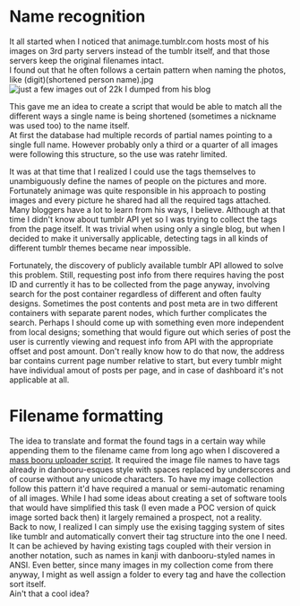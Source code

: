 # Name recognition

It all started when I noticed that animage.tumblr.com hosts most of his images on 3rd party servers instead of the tumblr itself, and that those servers keep the original filenames intact.  
  I found out that he often follows a certain pattern when naming the photos, like (digit)(shortened person name).jpg  
  ![just a few images out of 22k I dumped from his blog](http://puu.sh/iovRp/449fc41bbe.jpg)
  
This gave me an idea to create a script that would be able to match all the different ways a single name is being shortened (sometimes a nickname was used too) to the name itself.  
  At first the database had multiple records of partial names pointing to a single full name. However probably only a third or a quarter of all images were following this structure, so the use was ratehr limited.
  
  It was at that time that I realized I could use the tags themselves to unambiguously define the names of people on the pictures and more. Fortunately animage was quite responsible in his approach to posting images and every picture he shared had all the required tags attached. Many bloggers have a lot to learn from his ways, I believe. Although at that time I didn't know about tumblr API yet so I was trying to collect the tags from the page itself. It was trivial when using only a single blog, but when I decided to make it universally applicable, detecting tags in all kinds of different tumblr themes became near impossible.
  
  Fortunately, the discovery of publicly available tumblr API allowed to solve this problem. Still, requesting post info from there requires having the post ID and currently it has to be collected from the page anyway, involving search for the post container regardless of different and often faulty designs. Sometimes the post contents and post meta are in two different containers with separate parent nodes, which further complicates the search. Perhaps I should come up with something even more independent from local designs; something that would figure out which series of post the user is currently viewing and request info from API with the appropriate offset and post amount. Don't really know how to do that now, the address bar contains current page number relative to start, but every tumblr might have individual amout of posts per page, and in case of dashboard it's not applicable at all. 

# Filename formatting 

The idea to translate and format the found tags in a certain way while appending them to the filename came from long ago when I discovered a [mass booru uploader script](https://ibsearch.xxx/mass-upload/). It required the image file names to have tags already in danbooru-esques style with spaces replaced by underscores and of course without any unicode characters. To have my image collection follow this pattern it'd have required a manual or semi-automatic renaming of all images. While I had some ideas about creating a set of software tools that would have simplified this task (I even made a POC version of quick image sorted back then) it largely remained a prospect, not a reality.  
  Back to now, I realized I can simply use the exising tagging system of sites like tumblr and automatically convert their tag structure into the one I need. It can be achieved by having existing tags coupled with their version in another notation, such as names in kanji with danbooru-styled names in ANSI. Even better, since many images in my collection come from there anyway, I might as well assign a folder to every tag and have the collection sort itself.  
  Ain't that a cool idea?
